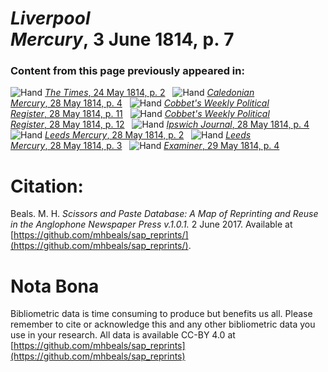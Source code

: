 # *Liverpool Mercury*, 3 June 1814, p. 7  
  
### Content from this page previously appeared in:  
![Hand](http://scissorsandpaste.net/wp-content/uploads/2017/06/smallhandpointer.png) [*The Times*, 24 May 1814, p. 2](https://mhbeals.github.io/sap_html/The-Times/The-Times-24-May-1814-p-2)  
![Hand](http://scissorsandpaste.net/wp-content/uploads/2017/06/smallhandpointer.png) [*Caledonian Mercury*, 28 May 1814, p. 4](https://mhbeals.github.io/sap_html/Caledonian-Mercury/Caledonian-Mercury-28-May-1814-p-4)  
![Hand](http://scissorsandpaste.net/wp-content/uploads/2017/06/smallhandpointer.png) [*Cobbet's Weekly Political Register*, 28 May 1814, p. 11](https://mhbeals.github.io/sap_html/Cobbet's-Weekly-Political-Register/Cobbet's-Weekly-Political-Register-28-May-1814-p-11)  
![Hand](http://scissorsandpaste.net/wp-content/uploads/2017/06/smallhandpointer.png) [*Cobbet's Weekly Political Register*, 28 May 1814, p. 12](https://mhbeals.github.io/sap_html/Cobbet's-Weekly-Political-Register/Cobbet's-Weekly-Political-Register-28-May-1814-p-12)  
![Hand](http://scissorsandpaste.net/wp-content/uploads/2017/06/smallhandpointer.png) [*Ipswich Journal*, 28 May 1814, p. 4](https://mhbeals.github.io/sap_html/Ipswich-Journal/Ipswich-Journal-28-May-1814-p-4)  
![Hand](http://scissorsandpaste.net/wp-content/uploads/2017/06/smallhandpointer.png) [*Leeds Mercury*, 28 May 1814, p. 2](https://mhbeals.github.io/sap_html/Leeds-Mercury/Leeds-Mercury-28-May-1814-p-2)  
![Hand](http://scissorsandpaste.net/wp-content/uploads/2017/06/smallhandpointer.png) [*Leeds Mercury*, 28 May 1814, p. 3](https://mhbeals.github.io/sap_html/Leeds-Mercury/Leeds-Mercury-28-May-1814-p-3)  
![Hand](http://scissorsandpaste.net/wp-content/uploads/2017/06/smallhandpointer.png) [*Examiner*, 29 May 1814, p. 4](https://mhbeals.github.io/sap_html/Examiner/Examiner-29-May-1814-p-4)  


# Citation: 

Beals. M. H. *Scissors and Paste Database: A Map of Reprinting and Reuse in the Anglophone Newspaper Press v.1.0.1.* 2 June 2017. Available at [https://github.com/mhbeals/sap_reprints/](https://github.com/mhbeals/sap_reprints/). 

# Nota Bona

Bibliometric data is time consuming to produce but benefits us all. Please remember to cite or acknowledge this and any other bibliometric data you use in your research. All data is available CC-BY 4.0 at [https://github.com/mhbeals/sap_reprints](https://github.com/mhbeals/sap_reprints)